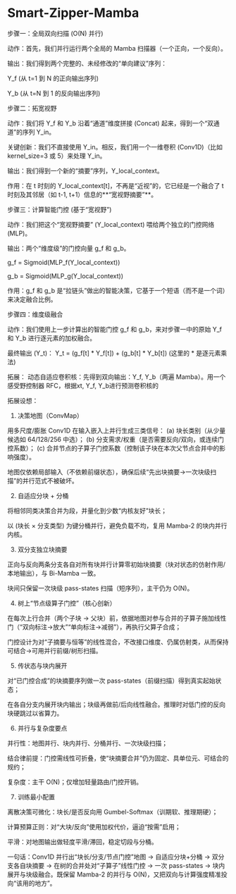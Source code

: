 # Smart-Zipper-Mamba

步骤一：全局双向扫描 (O(N) 并行)

动作：首先，我们并行运行两个全局的 Mamba 扫描器（一个正向，一个反向）。

输出：我们得到两个完整的、未经修改的“单向建议”序列：

Y_f (从 t=1 到 N 的正向输出序列)

Y_b (从 t=N 到 1 的反向输出序列)

步骤二：拓宽视野

动作：我们将 Y_f 和 Y_b 沿着“通道”维度拼接 (Concat) 起来，得到一个“双通道”的序列 Y_in。

关键创新：我们不直接使用 Y_in。相反，我们用一个一维卷积 (Conv1D)（比如 kernel_size=3 或 5）来处理 Y_in。

输出：我们得到一个新的“摘要”序列，Y_local_context。

作用：在 t 时刻的 Y_local_context[t]，不再是“近视”的，它已经是一个融合了 t 时刻及其邻居（如 t-1, t+1）信息的**“宽视野摘要”**。

步骤三：计算智能门控 (基于“宽视野”)

动作：我们把这个“宽视野摘要” (Y_local_context) 喂给两个独立的门控网络 (MLP)。

输出：两个“维度级”的门控向量 g_f 和 g_b。

g_f = Sigmoid(MLP_f(Y_local_context))

g_b = Sigmoid(MLP_g(Y_local_context))

作用：g_f 和 g_b 是“拉链头”做出的智能决策，它基于一个短语（而不是一个词）来决定融合比例。

步骤四：维度级融合

动作：我们使用上一步计算出的智能门控 g_f 和 g_b，来对步骤一中的原始 Y_f 和 Y_b 进行逐元素的加权融合。

最终输出 (Y_t)： Y_t = (g_f[t] * Y_f[t]) + (g_b[t] * Y_b[t]) (这里的 * 是逐元素乘法)

拓展：
动态自适应卷积核：先得到双向输出：Y_f, Y_b（两遍 Mamba）。用一个感受野控制器 RFC，根据xt, Y_f, Y_b进行预测卷积核的

拓展设想：
1) 决策地图（ConvMap）

用多尺度/膨胀 Conv1D 在输入嵌入上并行生成三类信号：
(a) 块长类别（从少量候选如 64/128/256 中选）；
(b) 分支需求/权重（是否需要反向/双向，或连续门控系数）；
(c) 合并节点的子算子门控系数（控制该子块在本次父节点合并中的影响强度）。

地图仅依赖局部输入（不依赖前缀状态），确保后续“先出块摘要→一次块级扫描”的并行范式不被破坏。

2) 自适应分块 + 分桶

将相邻同类决策合并为段，并量化到少数“内核友好”块长；

以 (块长 × 分支类型) 为键分桶并行，避免负载不均，复用 Mamba-2 的块内并行内核。

3) 双分支独立块摘要

正向与反向两条分支各自对所有块并行计算零初始块摘要（块对状态的仿射作用/本地输出），与 Bi-Mamba 一致。

块间只保留一次块级 pass-states 扫描（短序列），主干仍为 O(N)。

4) 树上“节点级算子门控”（核心创新）

在每次上行合并（两个子块 → 父块）前，依据地图对参与合并的子算子施加线性门（“双向标注→放大”“单向标注→减弱”），再执行父算子合成；

门控设计为对“子摘要与恒等”的线性混合，不改接口维度、仍属仿射类，从而保持可结合→可用并行前缀/树形扫描。

5) 传状态与块内展开

对“已门控合成”的块摘要序列做一次 pass-states（前缀扫描）得到真实起始状态；

在各自分支内展开块内输出；块级再做前/后向线性融合。推理时对低门控的反向块硬跳过以省算力。

6) 并行与复杂度要点

并行性：地图并行、块内并行、分桶并行、一次块级扫描；

结合律前提：门控需线性可折叠，使“块摘要合并”仍为固定、具单位元、可结合的规约；

复杂度：主干 O(N)；仅增加轻量路由/门控开销。

7) 训练最小配置

离散决策可微化：块长/是否反向用 Gumbel-Softmax（训期软、推理期硬）；

计算预算正则：对“大块/反向”使用加权代价，逼迫“按需”启用；

平滑：对地图输出做轻度平滑/滞回，稳定切段与分桶。

一句话：Conv1D 并行出“块长/分支/节点门控”地图 → 自适应分块+分桶 → 双分支各自块摘要 → 在树的合并处对“子算子”线性门控 → 一次 pass-states → 块内展开与块级融合。既保留 Mamba-2 的并行与 O(N)，又把双向与计算强度精准投向“该用的地方”。
